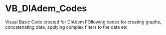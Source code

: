 # VB_DIAdem_Codes
Visual Basic Code created for DIAdem
FOllowing codes for creating graphs, concatenating data, applying complex filters to the data etc
